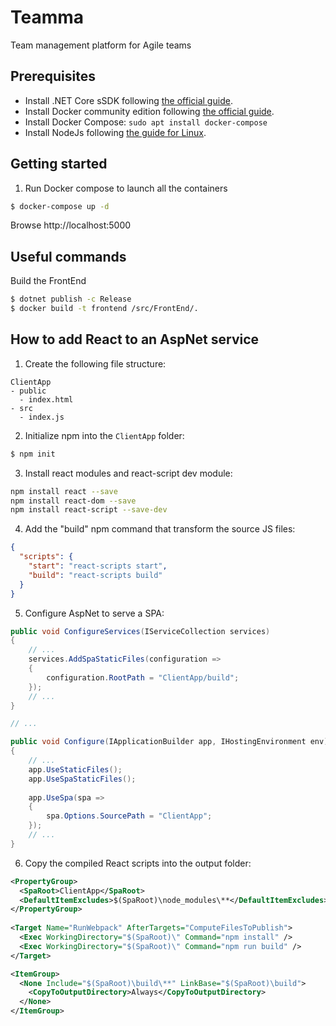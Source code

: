 # Teamma
Team management platform for Agile teams

## Prerequisites

* Install .NET Core sSDK following [the official guide](https://dotnet.microsoft.com/learn/dotnet/hello-world-tutorial/install).
* Install Docker community edition following [the official guide](https://docs.docker.com/install/linux/docker-ce/ubuntu/).
* Install Docker Compose: `sudo apt install docker-compose`
* Install NodeJs following [the guide for Linux](https://github.com/nodesource/distributions/blob/master/README.md#installation-instructions).

## Getting started

1. Run Docker compose to launch all the containers

```bash
$ docker-compose up -d
```

Browse http://localhost:5000

## Useful commands

Build the FrontEnd

```bash
$ dotnet publish -c Release
$ docker build -t frontend /src/FrontEnd/.
```

## How to add React to an AspNet service

1. Create the following file structure:
```
ClientApp
- public
  - index.html
- src
  - index.js
```

2. Initialize npm into the `ClientApp` folder:
```bash
$ npm init
```

3. Install react modules and react-script dev module:
```bash
npm install react --save
npm install react-dom --save
npm install react-script --save-dev
```

4. Add the "build" npm command that transform the source JS files:
```json
{
  "scripts": {
    "start": "react-scripts start",
    "build": "react-scripts build"
  }
}
```

5. Configure AspNet to serve a SPA:
```cs
public void ConfigureServices(IServiceCollection services)
{
    // ...
    services.AddSpaStaticFiles(configuration =>
    {
        configuration.RootPath = "ClientApp/build";
    });
    // ...
}

// ...

public void Configure(IApplicationBuilder app, IHostingEnvironment env)
{
    // ...
    app.UseStaticFiles();
    app.UseSpaStaticFiles();
    
    app.UseSpa(spa =>
    {
        spa.Options.SourcePath = "ClientApp";
    });
    // ...
}
```

6. Copy the compiled React scripts into the output folder:
```xml
<PropertyGroup>
  <SpaRoot>ClientApp</SpaRoot>
  <DefaultItemExcludes>$(SpaRoot)\node_modules\**</DefaultItemExcludes>
</PropertyGroup>
  
<Target Name="RunWebpack" AfterTargets="ComputeFilesToPublish">
  <Exec WorkingDirectory="$(SpaRoot)\" Command="npm install" />
  <Exec WorkingDirectory="$(SpaRoot)\" Command="npm run build" />
</Target>

<ItemGroup>
  <None Include="$(SpaRoot)\build\**" LinkBase="$(SpaRoot)\build">
    <CopyToOutputDirectory>Always</CopyToOutputDirectory>
  </None>
</ItemGroup>
```